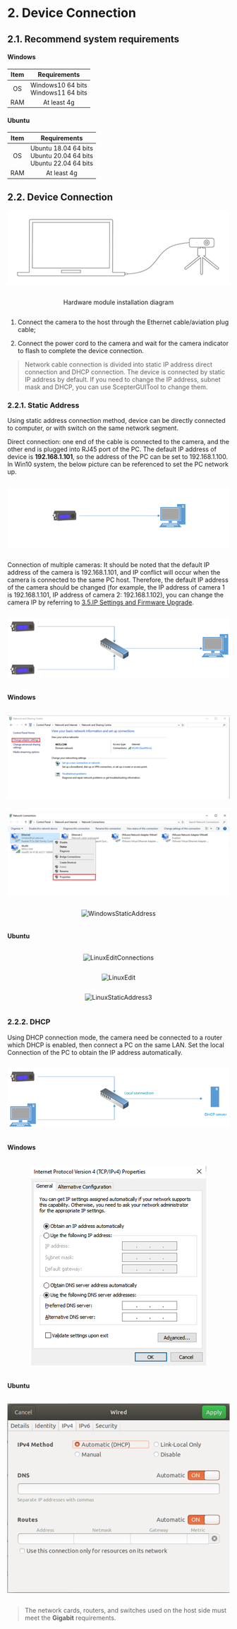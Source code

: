 # 2. Device Connection

## 2.1. Recommend system requirements

<!-- tabs:start -->

#### **Windows**

| **Item** |            **Requirements**             |
| :------: | :-------------------------------------: |
|    OS    | Windows10 64 bits</br>Windows11 64 bits |
|   RAM    |               At least 4g               |

#### **Ubuntu**

| **Item** |                            **Requirements**                            |
| :------: | :--------------------------------------------------------------------: |
|    OS    | Ubuntu 18.04 64 bits</br>Ubuntu 20.04 64 bits</br>Ubuntu 22.04 64 bits |
|   RAM    |                              At least 4g                               |

<!-- tabs:end -->

## 2.2. Device Connection

![Device Connection](../../zh-cn/ScepterGUITool/pic/DeviceConnection.png)

<div class="center">

Hardware module installation diagram

</div>

1. Connect the camera to the host through the Ethernet cable/aviation plug cable;

2. Connect the power cord to the camera and wait for the camera indicator to flash to complete the device connection.

> Network cable connection is divided into static IP address direct connection and DHCP connection. The device is connected by static IP address by default. If you need to change the IP address, subnet mask and DHCP, you can use ScepterGUITool to change them.

### 2.2.1. Static Address

Using static address connection method, device can be directly connected to computer, or with switch on the same network segment.

Direct connection: one end of the cable is connected to the camera, and the other end is plugged into RJ45 port of the PC. The default IP address of device is **192.168.1.101**, so the address of the PC can be set to 192.168.1.100. In Win10 system, the below picture can be referenced to set the PC network up.

<div class="center">

![DirectConnection-NoSwitchboard](../../zh-cn/ScepterGUITool/pic/DirectConnection-NoSwitchboard.png)

</div>

Connection of multiple cameras: It should be noted that the default IP address of the camera is 192.168.1.101, and IP conflict will occur when the camera is connected to the same PC host. Therefore, the default IP address of the camera should be changed (for example, the IP address of camera 1 is 192.168.1.101, IP address of camera 2: 192.168.1.102), you can change the camera IP by referring to [3.5.IP Settings and Firmware Upgrade](/en/ScepterGUITool/FunctionIntroduction#_347-ip-SettingsandFirmwareUpgrade).

<div class="center">

![Multi-CarmeraConnection](../../zh-cn/ScepterGUITool/pic/Multi-CarmeraConnection.png)

</div>
<!-- tabs:start -->

#### **Windows**

<div class="center">

![WindowsStaticAddress](pic/WindowsStaticAddress1.png)

</div>

<div class="center">

![WindowsStaticAddress](pic/WindowsStaticAddress2.png)

</div>

<div class="center">

![WindowsStaticAddress](/pic/WindowsStaticAddress3.png)

</div>

#### **Ubuntu**

<div class="center">

![LinuxEditConnections](/pic/LinuxEditConnections1.png)

</div>

<div class="center">

![LinuxEdit](/pic/LinuxEdit2.png)

</div>

<div class="center">

![LinuxStaticAddress3](/pic/LinuxStaticAddress3.png)

</div>

<!-- tabs:end -->

### 2.2.2. DHCP

Using DHCP connection mode, the camera need be connected to a router which DHCP is enabled, then connect a PC on the same LAN. Set the local Connection of the PC to obtain the IP address automatically.

<div class="center">

![DHCP-CarmeraConnection](pic/DHCP-CarmeraConnection.png)

</div>

<!-- tabs:start -->

#### **Windows**

<div class="center">

![DHCP](pic/WindowsDHCP.png)

</div>

#### **Ubuntu**

<div class="center">

![DHCP](pic/LinuxDHCP1.png)

</div>

<!-- tabs:end -->

> The network cards, routers, and switches used on the host side must meet the **Gigabit** requirements.

<style>
.center
{
  width: auto;
  display: table;
  margin-left: auto;
  margin-right: auto;
}
</style>
